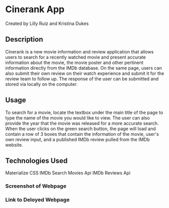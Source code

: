 # Cinerank App
Created by Lilly Ruiz and Kristina Dukes

## Description
Cinerank is a new movie information and review application that allows users to search for a recently watched movie and present accurate information about the movie, the movie poster and other pertinent information directly from the IMDb database. On the same page, users can also submit their own review on their watch experience and submit it for the review team to follow up. The response of the user can be submitted and stored via locally on the computer.  

## Usage
To search for a movie, locate the textbox under the main title of the page to type the name of the movie you would like to view. The user can also provide the year that the movie was released for a more accurate search. When the user clicks on the green search button, the page will load and contain a row of 3 boxes that contain the information of the movie, user's own review input, and a published IMDb review pulled from the IMDb website.

## Technologies Used 
Materialize CSS 
IMDb Search Movies Api
IMDb Reviews Api

### Screenshot of Webpage 

### Link to Deloyed Webpage